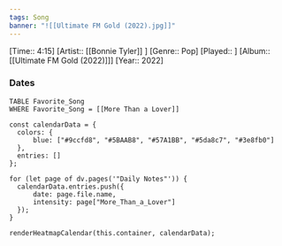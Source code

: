 ```yaml
---
tags: Song  
banner: "![[Ultimate FM Gold (2022).jpg]]"
---
```

[Time:: 4:15]
[Artist:: [[Bonnie Tyler]] ]
[Genre:: Pop]
[Played:: ]
[Album:: [[Ultimate FM Gold (2022)]]]
[Year:: 2022]
### Dates
````dataview
TABLE Favorite_Song
WHERE Favorite_Song = [[More Than a Lover]]
````
  ```dataviewjs
const calendarData = { 
	colors: { 
		blue: ["#9ccfd8", "#5BAAB8", "#57A1BB", "#5da8c7", "#3e8fb0"] 
	}, 
	entries: [] 
}; 

for (let page of dv.pages('"Daily Notes"')) { 
	calendarData.entries.push({ 
		date: page.file.name, 
		intensity: page["More_Than_a_Lover"]
	}); 
} 

renderHeatmapCalendar(this.container, calendarData);
```
